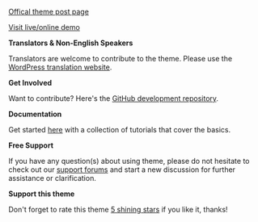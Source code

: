 [Offical theme post page](https://wordpress.org/themes/restarter)

[Visit live/online demo](https://demo.mypreview.one/restarter)

**Translators & Non-English Speakers**

Translators are welcome to contribute to the theme. Please use the [WordPress translation website](https://translate.wordpress.org/projects/wp-themes/restarter "WordPress translation website").

**Get Involved**

Want to contribute? Here's the [GitHub development repository](https://github.com/mahdiyazdani/Restarter "GitHub development repository").

**Documentation**

Get started [here](https://mahdiyazdani.github.io/Restarter) with a collection of tutorials that cover the basics.

**Free Support**

If you have any question(s) about using theme, please do not hesitate to check out our [support forums](https://support.mypreview.one/t/restarter) and start a new discussion for further assistance or clarification.

**Support this theme**

Don't forget to rate this theme [5 shining stars](https://wordpress.org/support/theme/restarter/reviews/ "5 shining stars") if you like it, thanks!
